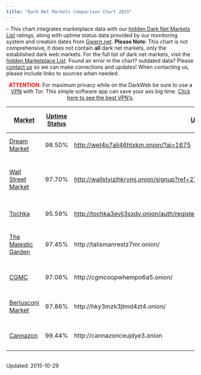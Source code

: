 ```yaml
---
title: "Dark Net Markets Comparison Chart 2015"
---
```


&#8211; This chart integrates marketplace data with our <a href="/2013/10/28/updated-llist-of-hidden-marketplaces-tor-i2p/">hidden Dark Net Markets List</a> ratings, along with uptime status data provided by our monitoring system and creation dates from <a href="http://www.gwern.net/Black-market%20survival">Gwern.net</a>. <strong>Please Note</strong>: This chart is not comprehensive, it does not contain <strong>all</strong> dark net markets, only the established dark web markets. For the full list of dark net markets, visit the <a href="/2013/10/28/updated-llist-of-hidden-marketplaces-tor-i2p/">hidden Marketplace List</a>. Found an error in the chart? outdated data? Please <a href="/contact-us/">contact us</a> so we can make corrections and updates! When contacting us, please include links to sources when needed.</p>
<p style="text-align: center;"><span style="color: #ff0000;"><strong>ATTENTION</strong></span>: For maximum privacy while on the DarkWeb be sure to use a <a href="/vpn-comparison-chart/">VPN</a> with Tor. This simple software app can save your ass big time. <a href="/vpn-comparison-chart/">Click here to see the best VPN’s</a>.</p>
<div class="tableCon"><style>
@media ( max-width: 400px ) {
.hideMobile {
display: none;
}

}

@media ( max-width: 800px ) and ( min-width: 401px ) {
.hidePad {
display: none;
}
}
@media ( min-width: 1124px ) {
.hideDesktop {
display: none;
}
}
.chart-col-35, .chart-col-32 {
max-width: 70px!important;
min-width: 50px!important;
}
</style>
<table class="table  chart-2">
<thead>
<tr>
<th class="    chart-col-22">
<a href="?sort=22&dir=asc">Market</a>
</th>
<th class="    chart-col-24">
<a href="?sort=24&dir=asc">Uptime Status</a>
</th>
<th class="    chart-col-36">
<a href="?sort=36&dir=asc">URL</a>
</th>
<th class="    chart-col-26">
<a href="?sort=26&dir=asc">Open registration?</a>
</th>
<th class="    chart-col-27">
<a href="?sort=27&dir=asc">Offers Multisig?</a>
</th>
<th class="    chart-col-28">
<a href="?sort=28&dir=asc">Had Security Issues?!</a>
</th>
<th class="    chart-col-29">
<a href="?sort=29&dir=asc">Active warnings</a>
</th>
<th class="    chart-col-30">
<a href="?sort=30&dir=asc">Commission</a>
</th>
<th class="    chart-col-31">
<a href="?sort=31&dir=asc">Vendor Bond</a>
</th>
<th class="    chart-col-32">
<a href="?sort=32&dir=asc">2FA</a>
</th>
<th class="    chart-col-33">
<a href="?sort=33&dir=asc">Forced Vendor PGP</a>
</th>
<th class="    chart-col-34">
<a href="?sort=34&dir=asc">FE Allowed?</a>
</th>
<th class="    chart-col-35">
<a href="?sort=35&dir=asc">Type</a>
</th>
<th class="    chart-col-25">
<a href="?sort=25&dir=asc">Ratings</a>
</th>
<th class="    chart-col-37">
<a href="?sort=37&dir=asc">Created</a>
</th>
</tr>
</thead>
<tbody>
<tr class="chart-row-19 row-1 ">
<td class="    chart-col-22">
<div align="left">
<div style="display:none;">2</div>
<span title="UP"><a href="#">Dream Market</a></span></div>
</td>
<td class="    chart-col-24">
<div class="torlink-stat ok">
<span class="calc" data-dir="1">98.50%</span>
<span class="direction" data-dir="1"></span>
</div>
</td>
<td class="    chart-col-36">
<a href="http://wet4o7ali46htxkm.onion/?ai=1675" rel="nofollow external" target="_blank">http://wet4o7ali46htxkm.onion/?ai=1675</a>
</td>
<td class="    chart-col-26">
<div align="center">Open</div>
</td>
<td class="    chart-col-27">
<div align="center">
<div style="display:none;">1</div>
<img align="none" alt="" src="/imgs/2014/11/no.png" /></div>
</td>
<td class="    chart-col-28">
<div align="center"><img align="none" alt="" src="/imgs/2014/11/no-warning.png" /></div>
</td>
<td class="    chart-col-29">
<div align="center">None</div>
</td>
<td class="    chart-col-30">
<div align="center">4%</div>
</td>
<td class="    chart-col-31">
<div align="center"><span style="text-align: center;">300$</span></div>
</td>
<td class="    chart-col-32">
<div align="center">
<div style="display:none;">1</div>
<img align="none" alt="" src="/imgs/2014/11/yes.png" /></div>
</td>
<td class="    chart-col-33">
<div align="center">
<div style="display:none;">1</div>
<img align="none" alt="" src="/imgs/2014/11/no.png" /></div>
</td>
<td class="    chart-col-34">
<div align="center">Yes</div>
</td>
<td class="    chart-col-35">
<div align="center">Market</div>
</td>
<td class="    chart-col-25">
<div class="sabai-directory-rating">
<span class="sabai-rating sabai-rating-40" title="4.08 out of 5 stars"></span>
<span class="sabai-directory-rating-average">4.08</span>
<span class="sabai-directory-rating-count">(1830 reviews)</span>
</div>
</td>
<td class="    chart-col-37">
<div align="center">15-11-13</div>
</td>
</tr>
<tr class="chart-row-351 row-2 ">
<td class="    chart-col-22">
<p><a href="#">Wall Street Market</a></p>
</td>
<td class="    chart-col-24">
<div class="torlink-stat ok">
<span class="calc" data-dir="1">97.70%</span>
<span class="direction" data-dir="1"></span>
</div>
</td>
<td class="    chart-col-36">
<a href="http://wallstyizjhkrvmj.onion/signup?ref=276" rel="nofollow external" target="_blank">http://wallstyizjhkrvmj.onion/signup?ref=276</a>
</td>
<td class="    chart-col-26">
<p style="text-align: center;">Open</p>
</td>
<td class="    chart-col-27">
<div align="center"><img align="none" alt="" src="/imgs/2014/11/yes.png" /></div>
</td>
<td class="    chart-col-28">
<div align="center"><img align="none" alt="" src="/imgs/2014/11/no-warning.png" /></div>
</td>
<td class="    chart-col-29">
<p style="text-align: center;">None</p>
</td>
<td class="    chart-col-30">
<p style="text-align: center;">2-5% -5%</p>
</td>
<td class="    chart-col-31">
<p style="text-align: center;">80$ - Free For Trusted</p>
</td>
<td class="    chart-col-32">
<p style="text-align: center;"><img align="none" alt="" src="/imgs/2014/11/yes.png" /></p>
</td>
<td class="    chart-col-33">
<p style="text-align: center;"><img align="none" alt="" src="/imgs/2014/11/yes.png" /></p>
</td>
<td class="    chart-col-34">
<p style="text-align: center;">lvl3 Vendors</p>
</td>
<td class="    chart-col-35">
<p style="text-align: center;">Market</p>
</td>
<td class="    chart-col-25">
<div class="sabai-directory-rating">
<span class="sabai-rating sabai-rating-45" title="4.20 out of 5 stars"></span>
<span class="sabai-directory-rating-average">4.20</span>
<span class="sabai-directory-rating-count">(194 reviews)</span>
</div>
</td>
<td class="    chart-col-37">
<p style="text-align: center;">19-10-16</p>
</td>
</tr>
<tr class="chart-row-26 row-3 ">
<td class="    chart-col-22">
<p><a href="#">Tochka</a></p>
</td>
<td class="    chart-col-24">
<div class="torlink-stat bad">
<span class="calc" data-dir="1">95.59%</span>
<span class="direction" data-dir="1"></span>
</div>
</td>
<td class="    chart-col-36">
<a href="http://tochka3evlj3sxdv.onion/auth/register/563636d36ab740e4720f44e8328441d3" rel="nofollow external" target="_blank">http://tochka3evlj3sxdv.onion/auth/register/563636d36ab740e4720f44e8328441d3</a>
</td>
<td class="    chart-col-26">
<div align="center">Open</div>
</td>
<td class="    chart-col-27">
<div align="center">
<div style="display:none;">1</div>
<img align="none" alt="" src="/imgs/2014/11/yes.png" /></div>
</td>
<td class="    chart-col-28">
<div align="center"><img align="none" alt="" height="26" src="/imgs/2014/11/no-warning.png" width="26" /></div>
</td>
<td class="    chart-col-29">
<div align="center">None</div>
</td>
<td class="    chart-col-30">
<div align="center">2% - 10%</div>
</td>
<td class="    chart-col-31">
<div align="center">?</div>
</td>
<td class="    chart-col-32">
<div align="center">
<div style="display:none;">1</div>
<img align="none" alt="" src="/imgs/2014/11/yes.png" /></div>
</td>
<td class="    chart-col-33">
<div align="center">
<div style="display:none;">1</div>
<img align="none" alt="" src="/imgs/2014/11/yes.png" /></div>
</td>
<td class="    chart-col-34">
<div align="center">Yes</div>
</td>
<td class="    chart-col-35">
<div align="center">Market/Local</div>
</td>
<td class="    chart-col-25">
<div class="sabai-directory-rating">
<span class="sabai-rating sabai-rating-40" title="3.80 out of 5 stars"></span>
<span class="sabai-directory-rating-average">3.80</span>
<span class="sabai-directory-rating-count">(178 reviews)</span>
</div>
</td>
<td class="    chart-col-37">
<div align="center">30-1-15</div>
</td>
</tr>
<tr class="chart-row-15 row-4 ">
<td class="    chart-col-22">
<p><span title="UP"><a href="#">The Majestic Garden</a></span></p>
</td>
<td class="    chart-col-24">
<div class="torlink-stat ok">
<span class="calc" data-dir="1">97.45%</span>
<span class="direction" data-dir="1"></span>
</div>
</td>
<td class="    chart-col-36">
http://talismanrestz7mr.onion/
</td>
<td class="    chart-col-26">
<div align="center">Open</div>
</td>
<td class="    chart-col-27">
<div align="center">
<div style="display:none;">1</div>
<img align="none" alt="" src="/imgs/2014/11/no.png" /></div>
</td>
<td class="    chart-col-28">
<div align="center"><img align="none" alt="" src="/imgs/2014/11/no-warning.png" /></div>
</td>
<td class="    chart-col-29">
<div align="center">None</div>
</td>
<td class="    chart-col-30">
<div align="center">Donations</div>
</td>
<td class="    chart-col-31">
<div align="center">By invite</div>
</td>
<td class="    chart-col-32">
<div align="center">
<div style="display:none;">1</div>
<img align="none" alt="" src="/imgs/2014/11/no.png" /></div>
</td>
<td class="    chart-col-33">
<div align="center">
<div style="display:none;">1</div>
<img align="none" alt="" src="/imgs/2014/11/no.png" /></div>
</td>
<td class="    chart-col-34">
<div align="center">Yes</div>
</td>
<td class="    chart-col-35">
<div align="center">Forum</div>
</td>
<td class="    chart-col-25">
<div class="sabai-directory-rating">
<span class="sabai-rating sabai-rating-35" title="3.72 out of 5 stars"></span>
<span class="sabai-directory-rating-average">3.72</span>
<span class="sabai-directory-rating-count">(16 reviews)</span>
</div>
</td>
<td class="    chart-col-37">
<div align="center">?</div>
</td>
</tr>
<tr class="chart-row-492 row-5 ">
<td class="    chart-col-22">
<p><a href="#">CGMC</a></p>
</td>
<td class="    chart-col-24">
<div class="torlink-stat ok">
<span class="calc" data-dir="1">97.08%</span>
<span class="direction" data-dir="1"></span>
</div>
</td>
<td class="    chart-col-36">
http://cgmcoopwhempo6a5.onion/
</td>
<td class="    chart-col-26">
<p style="text-align: center;">Invite Only</p>
</td>
<td class="    chart-col-27">
<p style="text-align: center;">

<img src="https://G-I-R.github.io/deepdotweb/imgs/2014/11/yes.png" />

</td>
<td class="    chart-col-28">
<div align="center">

<img src="https://G-I-R.github.io/deepdotweb/imgs/2014/11/no-warning.png" width="22" />

</td>
<td class="    chart-col-29">
<p style="text-align: center;">None</p>
</td>
<td class="    chart-col-30">
<p style="text-align: center;">2% - 3%</p>
</td>
<td class="    chart-col-31">
<p style="text-align: center;">None</p>
</td>
<td class="    chart-col-32">
<p style="text-align: center;">

<img src="https://G-I-R.github.io/deepdotweb/imgs/2014/11/yes.png" />

</td>
<td class="    chart-col-33">
<p style="text-align: center;">

<img src="https://G-I-R.github.io/deepdotweb/imgs/2014/11/yes.png" />

</td>
<td class="    chart-col-34">
<p style="text-align: center;">No</p>
</td>
<td class="    chart-col-35">
<p style="text-align: center;">Market</p>
</td>
<td class="    chart-col-25">
<div class="sabai-directory-rating">
<span class="sabai-rating sabai-rating-45" title="4.72 out of 5 stars"></span>
<span class="sabai-directory-rating-average">4.72</span>
<span class="sabai-directory-rating-count">(74 reviews)</span>
</div>
</td>
<td class="    chart-col-37">
<p style="text-align: center;">7-6-2016</p>
</td>
</tr>
<tr class="chart-row-577 row-6 ">
<td class="    chart-col-22">
<p><a href="#">Berlusconi Market</a></p>
</td>
<td class="    chart-col-24">
<div class="torlink-stat ok">
<span class="calc" data-dir="1">97.86%</span>
<span class="direction" data-dir="1"></span>
</div>
</td>
<td class="    chart-col-36">
http://hky3mzk3jtmd4zt4.onion/
</td>
<td class="    chart-col-26">
<p style="text-align: center;">Open</p>
</td>
<td class="    chart-col-27">
<p style="text-align: center;"><img align="none" alt="" src="/imgs/2014/11/no.png" style="box-sizing: border-box; padding: 0px; margin: 0px; outline: none; list-style: none; border: 0px none; max-width: 100%; vertical-align: middle; height: auto; color: rgb(85, 85, 85); font-family: open_sansregular, Arial, Verdana, sans-serif; font-size: 14px; text-align: -webkit-center; width: 20px !important;" /></p>
</td>
<td class="    chart-col-28">
<p style="text-align: center;"><img align="none" alt="" src="/imgs/2014/11/no-warning.png" style="box-sizing: border-box; padding: 0px; margin: 0px; outline: none; list-style: none; border: 0px none; max-width: 100%; vertical-align: middle; height: auto; color: rgb(85, 85, 85); font-family: open_sansregular, Arial, Verdana, sans-serif; font-size: 14px; text-align: -webkit-center; width: 20px !important;" /></p>
</td>
<td class="    chart-col-29">
<p style="text-align: center;">None</p>
</td>
<td class="    chart-col-30">
<p style="text-align: center;">2%</p>
</td>
<td class="    chart-col-31">
<p style="text-align: center;"><span style="color: rgb(34, 34, 34); font-family: arial, sans-serif; font-size: 12.8px;">Free /&nbsp;250USD</span></p>
</td>
<td class="    chart-col-32">
<p style="text-align: center;"><img align="none" alt="" src="/imgs/2014/11/yes.png" style="box-sizing: border-box; padding: 0px; margin: 0px; outline: none; list-style: none; border: 0px none; max-width: 100%; vertical-align: middle; height: auto; color: rgb(85, 85, 85); font-family: open_sansregular, Arial, Verdana, sans-serif; font-size: 14px; text-align: -webkit-center; width: 20px !important;" /></p>
</td>
<td class="    chart-col-33">
<p style="text-align: center;"><img align="none" alt="" src="/imgs/2014/11/no.png" style="box-sizing: border-box; padding: 0px; margin: 0px; outline: none; list-style: none; border: 0px none; max-width: 100%; vertical-align: middle; height: auto; color: rgb(85, 85, 85); font-family: open_sansregular, Arial, Verdana, sans-serif; font-size: 14px; text-align: -webkit-center; width: 20px !important;" /></p>
</td>
<td class="    chart-col-34">
<p style="text-align: center;">For Trusted</p>
</td>
<td class="    chart-col-35">
<p style="text-align: center;">Market</p>
</td>
<td class="    chart-col-25">
<div class="sabai-directory-rating">
<span class="sabai-rating sabai-rating-35" title="3.53 out of 5 stars"></span>
<span class="sabai-directory-rating-average">3.53</span>
<span class="sabai-directory-rating-count">(75 reviews)</span>
</div>
</td>
<td class="    chart-col-37">
<p style="text-align: center;">7-7-17</p>
</td>
</tr>
<tr class="chart-row-601 row-7 ">
<td class="    chart-col-22">
<p style="text-align: left;"><a href="#">Cannazon</a></p>
</td>
<td class="    chart-col-24">
<div class="torlink-stat ok">
<span class="calc" data-dir="1">99.44%</span>
<span class="direction" data-dir="1"></span>
</div>
</td>
<td class="    chart-col-36">
http://cannazonceujdye3.onion
</td>
<td class="    chart-col-26">
<p style="text-align: center;">Open</p>
</td>
<td class="    chart-col-27">
<p style="text-align: center;"><img align="none" alt="" src="/imgs/2014/11/yes.png" style="box-sizing: border-box; padding: 0px; margin: 0px; outline: 0px; list-style: none; border: 0px; max-width: 100%; vertical-align: middle; height: auto; color: rgb(85, 85, 85); font-family: open_sansregular, Arial, Verdana, sans-serif; font-size: 14px; text-align: -webkit-center; width: 20px !important;" /></p>
</td>
<td class="    chart-col-28">
<p style="text-align: center;"><img align="none" alt="" src="/imgs/2014/11/no-warning.png" style="box-sizing: border-box; padding: 0px; margin: 0px; outline: 0px; list-style: none; border: 0px; max-width: 100%; vertical-align: middle; height: auto; color: rgb(85, 85, 85); font-family: open_sansregular, Arial, Verdana, sans-serif; font-size: 14px; text-align: -webkit-center; width: 20px !important;" /></p>
</td>
<td class="    chart-col-29">
<p style="text-align: center;">None</p>
</td>
<td class="    chart-col-30">
<p style="text-align: center;">5%</p>
</td>
<td class="    chart-col-31">
<p style="text-align: center;"><span style="color: rgb(34, 34, 34); font-family: arial, sans-serif; font-size: 12.8px;">$250</span></p>
</td>
<td class="    chart-col-32">
<p style="text-align: center;"><img align="none" alt="" src="/imgs/2014/11/yes.png" style="box-sizing: border-box; padding: 0px; margin: 0px; outline: 0px; list-style: none; border: 0px; max-width: 100%; vertical-align: middle; height: auto; color: rgb(85, 85, 85); font-family: open_sansregular, Arial, Verdana, sans-serif; font-size: 14px; text-align: -webkit-center; width: 20px !important;" /></p>
</td>
<td class="    chart-col-33">
<p style="text-align: center;"><img align="none" alt="" src="/imgs/2014/11/yes.png" style="box-sizing: border-box; padding: 0px; margin: 0px; outline: 0px; list-style: none; border: 0px; max-width: 100%; vertical-align: middle; height: auto; color: rgb(85, 85, 85); font-family: open_sansregular, Arial, Verdana, sans-serif; font-size: 14px; text-align: -webkit-center; width: 20px !important;" /></p>
</td>
<td class="    chart-col-34">
<p style="text-align: center;">For Trusted</p>
</td>
<td class="    chart-col-35">
<p style="text-align: center;">Cannabis Market</p>
</td>
<td class="    chart-col-25">
<div class="sabai-directory-rating">
<span class="sabai-rating sabai-rating-45" title="4.27 out of 5 stars"></span>
<span class="sabai-directory-rating-average">4.27</span>
<span class="sabai-directory-rating-count">(24 reviews)</span>
</div>
</td>
<td class="    chart-col-37">
<p style="text-align: center;">21-3-18</p>
</td>
</tr>
</tbody>
</table>
<img src="https://G-I-R.github.io/deepdotweb/chart/show/2" width="1" height="1" />

<script>try{wpCookies.set( 'b83ce7cb9612e869d7da403e2551a77fe0b651b3', '2', 0, '/' );} catch (e) {}</script>

Updated: 2015-10-29

